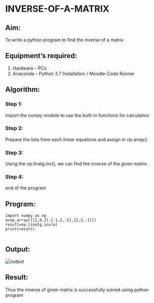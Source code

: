 # INVERSE-OF-A-MATRIX
## Aim:
To write a python program to find the inverse of a matrix
## Equipment’s required:
1. 	Hardware – PCs
2. 	Anaconda – Python 3.7 Installation / Moodle-Code Runner
## Algorithm:
### Step 1: 
import the numpy module to use the built-in functions for calculation
### Step 2: 
Prepare the lists from each linear equations and assign in np.array()
### Step 3: 
Using the np.linalg.inv(), we can find the inverse of the given matrix.
### Step 4: 
end of the program

## Program:
```
import numpy as np
a=np.array([[1,0,3],[-1,2,-2],[2,3,-1]])
result=np.linalg.inv(a)
print(result)


```
## Output:
![output](/inverse/ot.png)
## Result:
Thus the inverse of given matrix is successfully solved using python program

